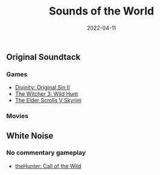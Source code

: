 ﻿---
title: Sounds of the World
date: 2022-04-11
update: 2022-04-11
categories:
- Life sharing
tags:
description: Sharing some of my favorite sounds.
---

## Original Soundtack

### Games

- [Divinity: Original Sin II](https://www.youtube.com/watch?v=WBI_cOPTzPU&t=1031s)
- [The Witcher 3: Wild Hunt](https://www.youtube.com/watch?v=yZBZ54JUThE&t=13s)
- [The Elder Scrolls V Skyrim](https://www.youtube.com/watch?v=aQeIYVM3YBM)

### Movies

## White Noise

### No commentary gameplay

- [theHunter: Call of the Wild](https://www.youtube.com/watch?v=AvB_KwSRvAI)
